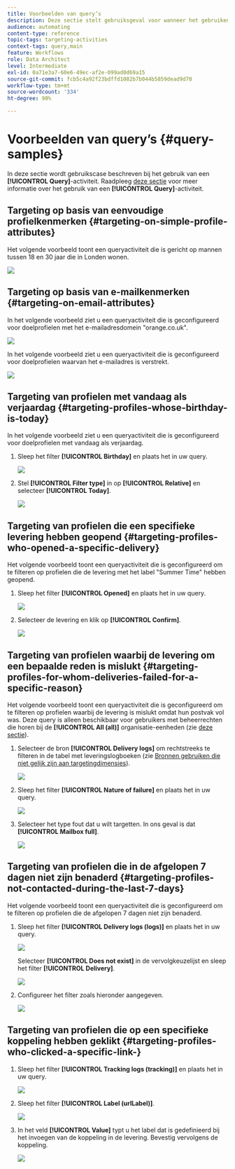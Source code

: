 ```yaml
---
title: Voorbeelden van query’s
description: Deze sectie stelt gebruiksgeval voor wanneer het gebruiken van een activiteit van de Vraag.
audience: automating
content-type: reference
topic-tags: targeting-activities
context-tags: query,main
feature: Workflows
role: Data Architect
level: Intermediate
exl-id: 0a71e3a7-60e6-49ec-af2e-099ad0d69a15
source-git-commit: fcb5c4a92f23bdffd1082b7b044b5859dead9d70
workflow-type: tm+mt
source-wordcount: '334'
ht-degree: 90%

---
```


# Voorbeelden van query’s {#query-samples}

In deze sectie wordt gebruikscase beschreven bij het gebruik van een **[!UICONTROL Query]**-activiteit. Raadpleeg [deze sectie](../../automating/using/query.md) voor meer informatie over het gebruik van een **[!UICONTROL Query]**-activiteit.

## Targeting op basis van eenvoudige profielkenmerken {#targeting-on-simple-profile-attributes}

Het volgende voorbeeld toont een queryactiviteit die is gericht op mannen tussen 18 en 30 jaar die in Londen wonen.

![](assets/query_sample_1.png)

## Targeting op basis van e-mailkenmerken {#targeting-on-email-attributes}

In het volgende voorbeeld ziet u een queryactiviteit die is geconfigureerd voor doelprofielen met het e-mailadresdomein &quot;orange.co.uk&quot;.

![](assets/query_sample_emaildomain.png)

In het volgende voorbeeld ziet u een queryactiviteit die is geconfigureerd voor doelprofielen waarvan het e-mailadres is verstrekt.

![](assets/query_sample_emailnotempty.png)

## Targeting van profielen met vandaag als verjaardag {#targeting-profiles-whose-birthday-is-today}

In het volgende voorbeeld ziet u een queryactiviteit die is geconfigureerd voor doelprofielen met vandaag als verjaardag.

1. Sleep het filter **[!UICONTROL Birthday]** en plaats het in uw query.

   ![](assets/query_sample_birthday.png)

1. Stel **[!UICONTROL Filter type]** in op **[!UICONTROL Relative]** en selecteer **[!UICONTROL Today]**.

   ![](assets/query_sample_birthday2.png)

## Targeting van profielen die een specifieke levering hebben geopend {#targeting-profiles-who-opened-a-specific-delivery}

Het volgende voorbeeld toont een queryactiviteit die is geconfigureerd om te filteren op profielen die de levering met het label &quot;Summer Time&quot; hebben geopend.

1. Sleep het filter **[!UICONTROL Opened]** en plaats het in uw query.

   ![](assets/query_sample_opened.png)

1. Selecteer de levering en klik op **[!UICONTROL Confirm]**.

   ![](assets/query_sample_opened2.png)

## Targeting van profielen waarbij de levering om een bepaalde reden is mislukt {#targeting-profiles-for-whom-deliveries-failed-for-a-specific-reason}

Het volgende voorbeeld toont een queryactiviteit die is geconfigureerd om te filteren op profielen waarbij de levering is mislukt omdat hun postvak vol was. Deze query is alleen beschikbaar voor gebruikers met beheerrechten die horen bij de **[!UICONTROL All (all)]** organisatie-eenheden (zie [deze sectie](../../administration/using/organizational-units.md)).

1. Selecteer de bron **[!UICONTROL Delivery logs]** om rechtstreeks te filteren in de tabel met leveringslogboeken (zie [Bronnen gebruiken die niet gelijk zijn aan targetingdimensies](../../automating/using/using-resources-different-from-targeting-dimensions.md)).

   ![](assets/query_sample_failure1.png)

1. Sleep het filter **[!UICONTROL Nature of failure]** en plaats het in uw query.

   ![](assets/query_sample_failure2.png)

1. Selecteer het type fout dat u wilt targetten. In ons geval is dat **[!UICONTROL Mailbox full]**.

   ![](assets/query_sample_failure3.png)

## Targeting van profielen die in de afgelopen 7 dagen niet zijn benaderd {#targeting-profiles-not-contacted-during-the-last-7-days}

Het volgende voorbeeld toont een queryactiviteit die is geconfigureerd om te filteren op profielen die de afgelopen 7 dagen niet zijn benaderd.

1. Sleep het filter **[!UICONTROL Delivery logs (logs)]** en plaats het in uw query.

   ![](assets/query_sample_7days.png)

   Selecteer **[!UICONTROL Does not exist]** in de vervolgkeuzelijst en sleep het filter **[!UICONTROL Delivery]**.

   ![](assets/query_sample_7days1.png)

1. Configureer het filter zoals hieronder aangegeven.

   ![](assets/query_sample_7days2.png)

## Targeting van profielen die op een specifieke koppeling hebben geklikt {#targeting-profiles-who-clicked-a-specific-link-}

1. Sleep het filter **[!UICONTROL Tracking logs (tracking)]** en plaats het in uw query.

   ![](assets/query_sample_trackinglogs.png)

1. Sleep het filter **[!UICONTROL Label (urlLabel)]**.

   ![](assets/query_sample_trackinglogs2.png)

1. In het veld **[!UICONTROL Value]** typt u het label dat is gedefinieerd bij het invoegen van de koppeling in de levering. Bevestig vervolgens de koppeling.

   ![](assets/query_sample_trackinglogs3.png)
